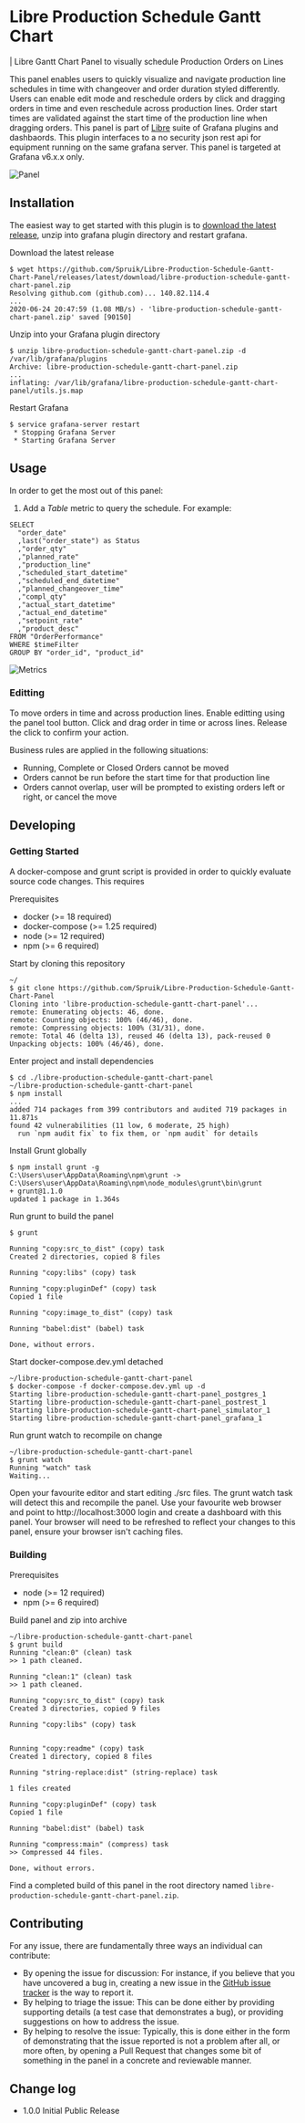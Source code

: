 # Libre Production Schedule Gantt Chart

| Libre Gantt Chart Panel to visually schedule Production Orders on Lines

This panel enables users to quickly visualize and navigate production line schedules in time with changeover and order duration styled differently. Users can enable edit mode and reschedule orders by click and dragging orders in time and even reschedule across production lines. Order start times are validated against the start time of the production line when dragging orders. This panel is part of [Libre](https://github.com/Spruik/Libre) suite of Grafana plugins and dashbaords. This plugin interfaces to a no security json rest api for equipment running on the same grafana server. This panel is targeted at Grafana v6.x.x only.

![Panel](./docs/libre-production-schedule-gantt-chart-panel.png)

## Installation

The easiest way to get started with this plugin is to [download the latest release](https://github.com/Spruik/Libre-Production-Schedule-Gantt-Chart-Panel/releases/latest/download/libre-production-schedule-gantt-chart-panel.zip), unzip into grafana plugin directory and restart grafana.

Download the latest release

```shell
$ wget https://github.com/Spruik/Libre-Production-Schedule-Gantt-Chart-Panel/releases/latest/download/libre-production-schedule-gantt-chart-panel.zip
Resolving github.com (github.com)... 140.82.114.4
...
2020-06-24 20:47:59 (1.08 MB/s) - 'libre-production-schedule-gantt-chart-panel.zip' saved [90150]
```

Unzip into your Grafana plugin directory

```shell
$ unzip libre-production-schedule-gantt-chart-panel.zip -d /var/lib/grafana/plugins
Archive: libre-production-schedule-gantt-chart-panel.zip
...
inflating: /var/lib/grafana/libre-production-schedule-gantt-chart-panel/utils.js.map
```

Restart Grafana

```shell
$ service grafana-server restart
 * Stopping Grafana Server
 * Starting Grafana Server
```

## Usage

In order to get the most out of this panel:

1. Add a *Table* metric to query the schedule. For example:

```influx
SELECT
  "order_date"
  ,last("order_state") as Status
  ,"order_qty"
  ,"planned_rate"
  ,"production_line"
  ,"scheduled_start_datetime"
  ,"scheduled_end_datetime"
  ,"planned_changeover_time"
  ,"compl_qty"
  ,"actual_start_datetime"
  ,"actual_end_datetime"
  ,"setpoint_rate"
  ,"product_desc"
FROM "OrderPerformance"
WHERE $timeFilter
GROUP BY "order_id", "product_id"
```

![Metrics](./docs/libre-production-schedule-gantt-chart-panel-metrics.gif)

### Editting

To move orders in time and across production lines. Enable editting using the panel tool button. Click and drag order in time or across lines. Release the click to confirm your action.

Business rules are applied in the following situations:

- Running, Complete or Closed Orders cannot be moved
- Orders cannot be run before the start time for that production line
- Orders cannot overlap, user will be prompted to existing orders left or right, or cancel the move

## Developing

### Getting Started

A docker-compose and grunt script is provided in order to quickly evaluate source code changes. This requires

Prerequisites

- docker (>= 18 required)
- docker-compose (>= 1.25 required)
- node (>= 12 required)
- npm (>= 6 required)

Start by cloning this repository

```shell
~/
$ git clone https://github.com/Spruik/Libre-Production-Schedule-Gantt-Chart-Panel
Cloning into 'libre-production-schedule-gantt-chart-panel'...
remote: Enumerating objects: 46, done.
remote: Counting objects: 100% (46/46), done.
remote: Compressing objects: 100% (31/31), done.
remote: Total 46 (delta 13), reused 46 (delta 13), pack-reused 0
Unpacking objects: 100% (46/46), done.
```

Enter project and install dependencies

```shell
$ cd ./libre-production-schedule-gantt-chart-panel
~/libre-production-schedule-gantt-chart-panel
$ npm install
...
added 714 packages from 399 contributors and audited 719 packages in 11.871s
found 42 vulnerabilities (11 low, 6 moderate, 25 high)
  run `npm audit fix` to fix them, or `npm audit` for details
```

Install Grunt globally

```shell
$ npm install grunt -g
C:\Users\user\AppData\Roaming\npm\grunt -> C:\Users\user\AppData\Roaming\npm\node_modules\grunt\bin\grunt
+ grunt@1.1.0
updated 1 package in 1.364s
```

Run grunt to build the panel

```shell
$ grunt

Running "copy:src_to_dist" (copy) task
Created 2 directories, copied 8 files

Running "copy:libs" (copy) task

Running "copy:pluginDef" (copy) task
Copied 1 file

Running "copy:image_to_dist" (copy) task

Running "babel:dist" (babel) task

Done, without errors.

```

Start docker-compose.dev.yml detached

```shell
~/libre-production-schedule-gantt-chart-panel
$ docker-compose -f docker-compose.dev.yml up -d
Starting libre-production-schedule-gantt-chart-panel_postgres_1
Starting libre-production-schedule-gantt-chart-panel_postrest_1
Starting libre-production-schedule-gantt-chart-panel_simulator_1
Starting libre-production-schedule-gantt-chart-panel_grafana_1
```

Run grunt watch to recompile on change

```shell
~/libre-production-schedule-gantt-chart-panel
$ grunt watch
Running "watch" task
Waiting...
```

Open your favourite editor and start editing ./src files. The grunt watch task will detect this and recompile the panel. Use your favourite web browser and point to http://localhost:3000 login and create a dashboard with this panel. Your browser will need to be refreshed to reflect your changes to this panel, ensure your browser isn't caching files.

### Building

Prerequisites

- node (>= 12 required)
- npm (>= 6 required)

Build panel and zip into archive

```shell
~/libre-production-schedule-gantt-chart-panel
$ grunt build
Running "clean:0" (clean) task
>> 1 path cleaned.

Running "clean:1" (clean) task
>> 1 path cleaned.

Running "copy:src_to_dist" (copy) task
Created 3 directories, copied 9 files

Running "copy:libs" (copy) task


Running "copy:readme" (copy) task
Created 1 directory, copied 8 files

Running "string-replace:dist" (string-replace) task

1 files created

Running "copy:pluginDef" (copy) task
Copied 1 file

Running "babel:dist" (babel) task

Running "compress:main" (compress) task
>> Compressed 44 files.

Done, without errors.
```

Find a completed build of this panel in the root directory named `libre-production-schedule-gantt-chart-panel.zip`.

## Contributing

For any issue, there are fundamentally three ways an individual can contribute:

- By opening the issue for discussion: For instance, if you believe that you have uncovered a bug in, creating a new issue in the [GitHub issue tracker](https://github.com/Spruik/Libre-Production-Schedule-Gantt-Chart-Panel/issues) is the way to report it.
- By helping to triage the issue: This can be done either by providing supporting details (a test case that demonstrates a bug), or providing suggestions on how to address the issue.
- By helping to resolve the issue: Typically, this is done either in the form of demonstrating that the issue reported is not a problem after all, or more often, by opening a Pull Request that changes some bit of something in the panel in a concrete and reviewable manner.

## Change log

- 1.0.0 Initial Public Release

